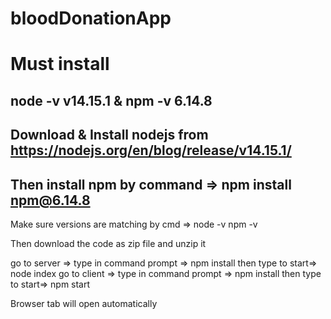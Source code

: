 # bloodDonationApp

# Must install
## node -v v14.15.1 & npm -v 6.14.8



## Download & Install nodejs from   https://nodejs.org/en/blog/release/v14.15.1/

## Then install npm by command => npm install npm@6.14.8

Make sure versions are matching by cmd => 
node -v 
npm -v

Then download the code as zip file and unzip it

go to server => type in command prompt => npm install 
then type to start=> node index 
go to client => type in command prompt => npm install
then type to start=> npm start 

Browser tab will open automatically
